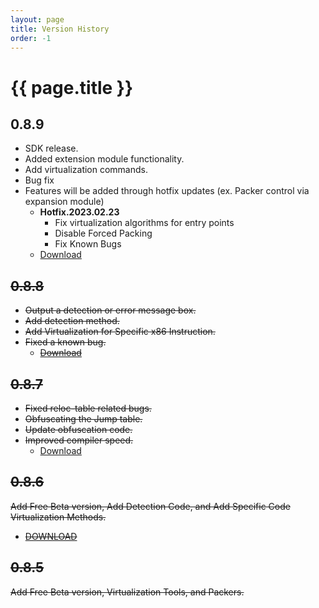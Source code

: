 ```yaml
---
layout: page
title: Version History
order: -1
---
```


# {{ page.title }}

0.8.9 
---
- SDK release. 
- Added extension module functionality. 
- Add virtualization commands. 
- Bug fix 
- Features will be added through hotfix updates (ex. Packer control via expansion module) 
  - **Hotfix.2023.02.23**
    - Fix virtualization algorithms for entry points
	- Disable Forced Packing
	- Fix Known Bugs
  - [Download](https://url.kr/xjvo2s) 

~~0.8.8~~
---
- ~~Output a detection or error message box.~~ 
- ~~Add detection method.~~ 
- ~~Add Virtualization for Specific x86 Instruction.~~ 
- ~~Fixed a known bug.~~ 
  - ~~[Download](https://url.kr/i5eap1)~~ 

~~0.8.7~~
---
- ~~Fixed reloc-table related bugs.~~ 
- ~~Obfuscating the Jump table.~~ 
- ~~Update obfuscation code.~~ 
- ~~Improved compiler speed.~~ 
  - [Download](https://url.kr/2e9r5g)

~~0.8.6~~
---
~~Add Free Beta version, Add Detection Code, and Add Specific Code Virtualization Methods.~~  
- ~~[DOWNLOAD](https://url.kr/y63wkf)~~  

~~0.8.5~~
---
~~Add Free Beta version, Virtualization Tools, and Packers.~~
